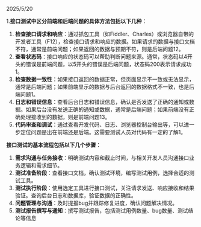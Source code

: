 2025/5/20

1.‌**接口测试中区分前端和后端问题的具体方法包括以下几种**‌：

1. ‌**检查接口请求和响应**‌：通过抓包工具（如Fiddler、Charles）或浏览器自带的开发者工具（F12），检查接口请求和响应的数据。如果请求的数据与接口文档不符，通常是前端问题；如果返回的数据与预期不符，则是后端问题‌12。
2. ‌**查看状态码**‌：接口响应的状态码可以帮助判断问题来源。通常，状态码以4开头的错误是前端问题，以5开头的错误是后端问题，状态码200表示请求成功‌1。
3. ‌**检查数据一致性**‌：如果接口返回的数据正常，但页面显示不一致或无法显示，通常是后端问题；如果前端显示的数据与后台返回的数据格式不一致，也是后端问题‌1。
4. ‌**日志和错误信息**‌：查看后台日志和错误信息，确认是否发送了正确的通知或数据。如果后台没有发送正确的通知或数据，通常是后端问题；如果前端没有正确处理接收到的数据，则是前端问题‌13。
5. ‌**代码审查和调试**‌：通过查看开发代码、日志、浏览器控制台输出等，可以进一步定位问题是出在前端还是后端。这需要测试人员对代码有一定的了解‌1。

‌**接口测试的基本流程包括以下几个步骤**‌：

1. ‌**需求沟通与任务接收**‌：明确测试内容和截止时间，与相关开发人员沟通接口业务逻辑和需求细节。
2. ‌**测试准备阶段**‌：查看接口文档，确认测试环境，编写测试用例，选择合适的测试工具。
3. ‌**测试执行阶段**‌：使用选定工具进行接口测试，关注请求发送、响应接收和结果验证。查询后台日志和数据库，验证数据的正确性。
4. ‌**问题管理与沟通**‌：及时提报bug并跟踪修复进度，确认问题解决情况。
5. ‌**测试报告撰写与通知**‌：撰写测试报告，包括测试用例数量、bug数量、测试结论等信息‌